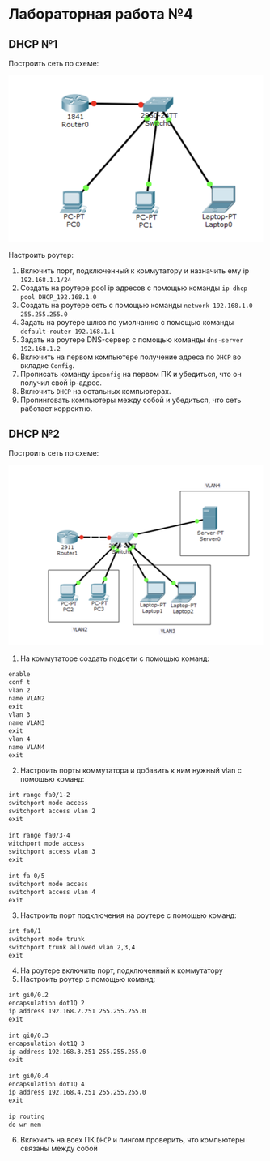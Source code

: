 # Лабораторная работа №4

## DHCP №1

Построить сеть по схеме:

![1](1.png)

Настроить роутер:

1. Включить порт, подключенный к коммутатору и назначить ему ip `192.168.1.1/24`
2. Создать на роутере pool ip адресов с помощью команды `ip dhcp pool DHCP_192.168.1.0`
3. Создать на роутере сеть с помощью команды `network 192.168.1.0 255.255.255.0`
4. Задать на роутере шлюз по умолчанию с помощью команды `default-router 192.168.1.1`
5. Задать на роутере DNS-сервер с помощью команды `dns-server 192.168.1.2`
6. Включить на первом компьютере получение адреса по `DHCP` во вкладке `Config`.
7. Прописать команду `ipconfig` на первом ПК и убедиться, что он получил свой ip-адрес.
8. Включить `DHCP` на остальных компьютерах.
9. Пропинговать компьютеры между собой и убедиться, что сеть работает корректно.
 
## DHCP №2

Построить сеть по схеме:

![2](2.png)

1. На коммутаторе создать подсети с помощью команд:
```
enable
conf t
vlan 2
name VLAN2
exit
vlan 3
name VLAN3
exit
vlan 4
name VLAN4
exit
```
2. Настроить порты коммутатора и добавить к ним нужный vlan с помощью команд:
```
int range fa0/1-2
switchport mode access
switchport access vlan 2
exit

int range fa0/3-4
witchport mode access
switchport access vlan 3
exit

int fa 0/5
switchport mode access
switchport access vlan 4
exit
```
3. Настроить порт подключения на роутере с помощью команд:
```
int fa0/1
switchport mode trunk
switchport trunk allowed vlan 2,3,4
exit
```
4. На роутере включить порт, подключенный к коммутатору
5. Настроить роутер с помощью команд:
```
int gi0/0.2
encapsulation dot1Q 2
ip address 192.168.2.251 255.255.255.0
exit

int gi0/0.3
encapsulation dot1Q 3
ip address 192.168.3.251 255.255.255.0
exit

int gi0/0.4
encapsulation dot1Q 4
ip address 192.168.4.251 255.255.255.0
exit

ip routing
do wr mem
```
6. Включить на всех ПК `DHCP` и пингом проверить, что компьютеры связаны между собой
